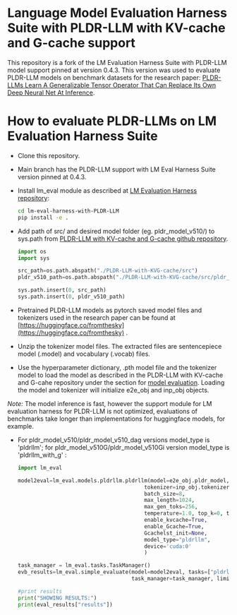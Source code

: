 # Language Model Evaluation Harness Suite with PLDR-LLM with KV-cache and G-cache support

This repository is a fork of the LM Evaluation Harness Suite with PLDR-LLM model support pinned at version 0.4.3. This version was used to evaluate PLDR-LLM models on benchmark datasets for the research paper: [PLDR-LLMs Learn A Generalizable Tensor Operator That Can Replace Its Own Deep Neural Net At Inference](https://arxiv.org/abs/2502.13502).

# How to evaluate PLDR-LLMs on LM  Evaluation Harness Suite

- Clone this repository.
- Main branch has the PLDR-LLM support with LM Eval Harness Suite version pinned at 0.4.3.
- Install lm_eval module as described at [LM Evaluation Harness repository](https://github.com/EleutherAI/lm-evaluation-harness/tree/main#install):
    ```sh
    cd lm-eval-harness-with-PLDR-LLM
    pip install -e .
    ```

- Add path of src/ and desired model folder (eg. pldr_model_v510/) to sys.path from [PLDR-LLM with KV-cache and G-cache github repository](https://github.com/burcgokden/PLDR-LLM-with-KVG-cache).

    ```python
    import os
    import sys

    src_path=os.path.abspath("./PLDR-LLM-with-KVG-cache/src")
    pldr_v510_path=os.path.abspath("./PLDR-LLM-with-KVG-cache/src/pldr_model_v510")

    sys.path.insert(0, src_path)
    sys.path.insert(0, pldr_v510_path)
    ```

- Pretrained PLDR-LLM models as pytorch saved model files and tokenizers used in the research paper can be found at [https://huggingface.co/fromthesky](https://huggingface.co/fromthesky) . 
- Unzip the tokenizer model files. The extracted files are sentencepiece model (.model) and vocabulary (.vocab) files.
- Use the hyperparameter dictionary, .pth model file and the tokenizer model to load the model as described in the PLDR-LLM with KV-cache and G-cahe repository under the section for [model evaluation](https://github.com/burcgokden/PLDR-LLM-with-KVG-cache/tree/main#pldr-llm-model-evaluation). Loading the model and tokenizer will initialize e2e_obj and inp_obj objects.

*Note:* The model inference is fast, however the support module for LM evaluation harness for PLDR-LLM is not optimized, evaluations of benchmarks take longer than implementations for huggingface models, for example.

- For pldr_model_v510/pldr_model_v510_dag versions model_type is 'pldrllm'; for pldr_model_v510G/pldr_model_v510Gi version model_type is 'pldrllm_with_g' :

    ```python
    import lm_eval

    model2eval=lm_eval.models.pldrllm.pldrllm(model=e2e_obj.pldr_model, 
                                            tokenizer=inp_obj.tokenizer,
                                            batch_size=8, 
                                            max_length=1024, 
                                            max_gen_toks=256,
                                            temperature=1.0, top_k=0, top_p=1.0,
                                            enable_kvcache=True,
                                            enable_Gcache=True,
                                            Gcachelst_init=None,
                                            model_type="pldrllm",
                                            device='cuda:0'
                                            )

    task_manager = lm_eval.tasks.TaskManager()
    evb_results=lm_eval.simple_evaluate(model=model2eval, tasks=["pldrllm_zeroshot"], 
                                        task_manager=task_manager, limit=None)

    #print results
    print("SHOWING RESULTS:")
    print(eval_results["results"])
    ```


